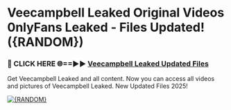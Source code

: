 # Veecampbell Leaked Original Videos 0nlyFans Leaked - Files Updated! ({RANDOM})

<h3>🔴 CLICK HERE 🌐==►► <a href="https://betterlinks.top/A2PfLJ" rel="nofollow">Veecampbell Leaked Updated Files</a></h3>

Get Veecampbell Leaked and all content. Now you can access all videos and pictures of Veecampbell Leaked. New Updated Files 2025!

[![{RANDOM}](https://i.imgur.com/ppqm5kG.gif)](https://betterlinks.top/A2PfLJ)